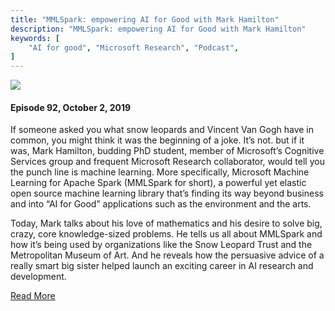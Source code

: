 ```yaml
---
title: "MMLSpark: empowering AI for Good with Mark Hamilton"
description: "MMLSpark: empowering AI for Good with Mark Hamilton"
keywords: [
	"AI for good", "Microsoft Research", "Podcast",
]
---
```


<img src="https://www.microsoft.com/research/uploads/prod/2019/09/Mark-Hamilton_Podcast_Site_09_2019_1400x788.png" />

<h4>Episode 92, October 2, 2019</h4>

If someone asked you what snow leopards and Vincent Van Gogh have in common, you might think it was the beginning of a joke. <!--truncate--> It’s not. but if it was, Mark Hamilton, budding PhD student, member of Microsoft’s Cognitive Services group and frequent Microsoft Research collaborator, would tell you the punch line is machine learning. More specifically, Microsoft Machine Learning for Apache Spark (MMLSpark for short), a powerful yet elastic open source machine learning library that’s finding its way beyond business and into “AI for Good” applications such as the environment and the arts.

Today, Mark talks about his love of mathematics and his desire to solve big, crazy, core knowledge-sized problems. He tells us all about MMLSpark and how it’s being used by organizations like the Snow Leopard Trust and the Metropolitan Museum of Art. And he reveals how the persuasive advice of a really smart big sister helped launch an exciting career in AI research and development.

[Read More](https://www.microsoft.com/research/podcast/mmlspark-empowering-ai-for-good-with-mark-hamilton/)
